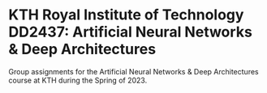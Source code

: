 # KTH Royal Institute of Technology DD2437: Artificial Neural Networks & Deep Architectures
Group assignments for the Artificial Neural Networks &amp; Deep Architectures course at KTH during the Spring of 2023.
